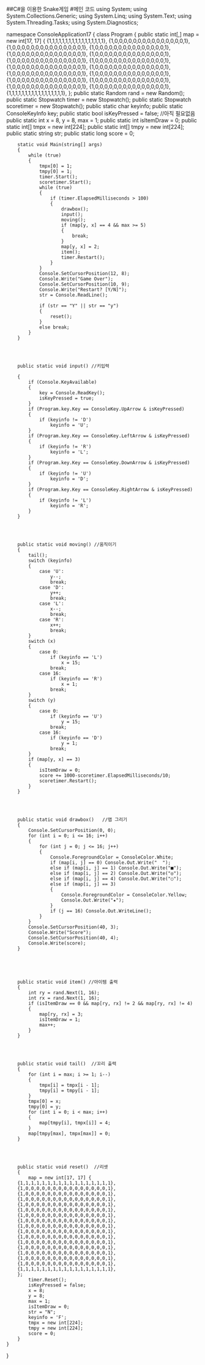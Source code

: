 ##C#을 이용한 Snake게임
#메인 코드
using System;
using System.Collections.Generic;
using System.Linq;
using System.Text;
using System.Threading.Tasks;
using System.Diagnostics;

namespace ConsoleApplication17
{
    class Program
    {
        public static int[,] map = new int[17, 17] {
        {1,1,1,1,1,1,1,1,1,1,1,1,1,1,1,1,1},
        {1,0,0,0,0,0,0,0,0,0,0,0,0,0,0,0,1},
        {1,0,0,0,0,0,0,0,0,0,0,0,0,0,0,0,1},
        {1,0,0,0,0,0,0,0,0,0,0,0,0,0,0,0,1},
        {1,0,0,0,0,0,0,0,0,0,0,0,0,0,0,0,1},
        {1,0,0,0,0,0,0,0,0,0,0,0,0,0,0,0,1},
        {1,0,0,0,0,0,0,0,0,0,0,0,0,0,0,0,1},
        {1,0,0,0,0,0,0,0,0,0,0,0,0,0,0,0,1},
        {1,0,0,0,0,0,0,0,0,0,0,0,0,0,0,0,1},
        {1,0,0,0,0,0,0,0,0,0,0,0,0,0,0,0,1},
        {1,0,0,0,0,0,0,0,0,0,0,0,0,0,0,0,1},
        {1,0,0,0,0,0,0,0,0,0,0,0,0,0,0,0,1},
        {1,0,0,0,0,0,0,0,0,0,0,0,0,0,0,0,1},
        {1,0,0,0,0,0,0,0,0,0,0,0,0,0,0,0,1},
        {1,0,0,0,0,0,0,0,0,0,0,0,0,0,0,0,1},
        {1,0,0,0,0,0,0,0,0,0,0,0,0,0,0,0,1},
        {1,1,1,1,1,1,1,1,1,1,1,1,1,1,1,1,1},
        };
        public static Random rand = new Random();
        public static Stopwatch timer = new Stopwatch();
        public static Stopwatch scoretimer = new Stopwatch();
        public static char keyinfo;
        public static ConsoleKeyInfo key;
        public static bool isKeyPressed = false; //아직 필요없음
        public static int x = 8, y = 8, max = 1;
        public static int isItemDraw = 0;
        public static int[] tmpx = new int[224];
        public static int[] tmpy = new int[224];
        public static string str;
        public static long score = 0;


        static void Main(string[] args)
        {
            while (true)
            {
                tmpx[0] = 1;
                tmpy[0] = 1;
                timer.Start();
                scoretimer.Start();
                while (true)
                {
                    if (timer.ElapsedMilliseconds > 100)
                    {
                        drawbox();
                        input();
                        moving();
                        if (map[y, x] == 4 && max >= 5)
                        {
                            break;
                        }
                        map[y, x] = 2;
                        item();
                        timer.Restart();
                    }
                }
                Console.SetCursorPosition(12, 8);
                Console.Write("Game Over");
                Console.SetCursorPosition(10, 9);
                Console.Write("Restart? [Y/N]");
                str = Console.ReadLine();

                if (str == "Y" || str == "y")
                {
                    reset();
                }
                else break;
            }
        }
        



        public static void input() //키입력

        {
            if (Console.KeyAvailable)
            {
                key = Console.ReadKey();
                isKeyPressed = true;
            }
            if (Program.key.Key == ConsoleKey.UpArrow & isKeyPressed)
            {
                if (keyinfo != 'D')
                    keyinfo = 'U';
            }
            if (Program.key.Key == ConsoleKey.LeftArrow & isKeyPressed)
            {
                if (keyinfo != 'R')
                    keyinfo = 'L';
            }
            if (Program.key.Key == ConsoleKey.DownArrow & isKeyPressed)
            {
                if (keyinfo != 'U')
                    keyinfo = 'D';
            }
            if (Program.key.Key == ConsoleKey.RightArrow & isKeyPressed)
            {
                if (keyinfo != 'L')
                    keyinfo = 'R';
            }
        }




        public static void moving() //움직이기
        {
            tail();
            switch (keyinfo)
            {
                case 'U':
                    y--;
                    break;
                case 'D':
                    y++;
                    break;
                case 'L':
                    x--;
                    break;
                case 'R':
                    x++;
                    break;
            }
            switch (x)
            {
                case 0:
                    if (keyinfo == 'L')
                        x = 15;
                    break;
                case 16:
                    if (keyinfo == 'R')
                        x = 1;
                    break;
            }
            switch (y)
            {
                case 0:
                    if (keyinfo == 'U')
                        y = 15;
                    break;
                case 16:
                    if (keyinfo == 'D')
                        y = 1;
                    break;
            }
            if (map[y, x] == 3)
            {
                isItemDraw = 0;
                score += 1000-scoretimer.ElapsedMilliseconds/10;
                scoretimer.Restart();
            }
        }




        public static void drawbox()   //맵 그리기
        {
            Console.SetCursorPosition(0, 0);
            for (int i = 0; i <= 16; i++)
            {
                for (int j = 0; j <= 16; j++)
                {
                    Console.ForegroundColor = ConsoleColor.White;
                    if (map[i, j] == 0) Console.Out.Write("  ");
                    else if (map[i, j] == 1) Console.Out.Write("■");
                    else if (map[i, j] == 2) Console.Out.Write("◎");
                    else if (map[i, j] == 4) Console.Out.Write("○");
                    else if (map[i, j] == 3)
                    {
                        Console.ForegroundColor = ConsoleColor.Yellow;
                        Console.Out.Write("★");
                    }
                    if (j == 16) Console.Out.WriteLine();
                }
            }
            Console.SetCursorPosition(40, 3);
            Console.Write("Score");
            Console.SetCursorPosition(40, 4);
            Console.Write(score);
        }





        public static void item() //아이템 출력
        {
            int ry = rand.Next(1, 16);
            int rx = rand.Next(1, 16);
            if (isItemDraw == 0 && map[ry, rx] != 2 && map[ry, rx] != 4)
            {
                map[ry, rx] = 3;
                isItemDraw = 1;
                max++;
            }
        }




        public static void tail()  //꼬리 출력
        {
            for (int i = max; i >= 1; i--)
            {
                tmpx[i] = tmpx[i - 1];
                tmpy[i] = tmpy[i - 1];
            }
            tmpx[0] = x;
            tmpy[0] = y;
            for (int i = 0; i < max; i++)
            {
                map[tmpy[i], tmpx[i]] = 4;
            }
            map[tmpy[max], tmpx[max]] = 0;
        }




        public static void reset()  //리셋
        {
            map = new int[17, 17] {
        {1,1,1,1,1,1,1,1,1,1,1,1,1,1,1,1,1},
        {1,0,0,0,0,0,0,0,0,0,0,0,0,0,0,0,1},
        {1,0,0,0,0,0,0,0,0,0,0,0,0,0,0,0,1},
        {1,0,0,0,0,0,0,0,0,0,0,0,0,0,0,0,1},
        {1,0,0,0,0,0,0,0,0,0,0,0,0,0,0,0,1},
        {1,0,0,0,0,0,0,0,0,0,0,0,0,0,0,0,1},
        {1,0,0,0,0,0,0,0,0,0,0,0,0,0,0,0,1},
        {1,0,0,0,0,0,0,0,0,0,0,0,0,0,0,0,1},
        {1,0,0,0,0,0,0,0,0,0,0,0,0,0,0,0,1},
        {1,0,0,0,0,0,0,0,0,0,0,0,0,0,0,0,1},
        {1,0,0,0,0,0,0,0,0,0,0,0,0,0,0,0,1},
        {1,0,0,0,0,0,0,0,0,0,0,0,0,0,0,0,1},
        {1,0,0,0,0,0,0,0,0,0,0,0,0,0,0,0,1},
        {1,0,0,0,0,0,0,0,0,0,0,0,0,0,0,0,1},
        {1,0,0,0,0,0,0,0,0,0,0,0,0,0,0,0,1},
        {1,0,0,0,0,0,0,0,0,0,0,0,0,0,0,0,1},
        {1,1,1,1,1,1,1,1,1,1,1,1,1,1,1,1,1},
        };
            timer.Reset();
            isKeyPressed = false;
            x = 8;
            y = 8;
            max = 1;
            isItemDraw = 0;
            str = "N";
            keyinfo = 'F';
            tmpx = new int[224];
            tmpy = new int[224];
            score = 0;
        }
    }
}
